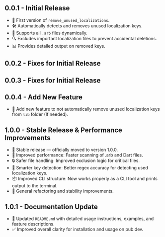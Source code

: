 ## 0.0.1 - Initial Release
- 🎉 First version of `remove_unused_localizations`.
- 🛠 Automatically detects and removes unused localization keys.
- 🚀 Supports all `.arb` files dynamically.
- 🔍 Excludes important localization files to prevent accidental deletions.
- 📊 Provides detailed output on removed keys.

## 0.0.2 - Fixes for Initial Release

## 0.0.3 - Fixes for Initial Release

## 0.0.4 - Add New Feature
- 🎉 Add new feature to not automatically remove unused localization keys from `lib` folder (If needed).

## 1.0.0 - Stable Release & Performance Improvements
-  🏁 Stable release — officially moved to version 1.0.0.
-  🚀 Improved performance: Faster scanning of .arb and Dart files.
-  🔒 Safer file handling: Improved exclusion logic for critical files.
-  🧠 Smarter key detection: Better regex accuracy for detecting used localization keys.
-  📦 Improved CLI structure: Now works properly as a CLI tool and prints output to the terminal.
-  🧪 General refactoring and stability improvements.

## 1.0.1 - Documentation Update
- 📝 Updated `README.md` with detailed usage instructions, examples, and feature descriptions.
- ✅ Improved overall clarity for installation and usage on pub.dev.